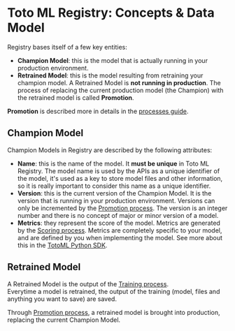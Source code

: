 # Toto ML Registry: Concepts & Data Model

Registry bases itself of a few key entities: 
* **Champion Model**: this is the model that is actually running in your production environment. 
* **Retrained Model**: this is the model resulting from retraining your champion model. A Retrained Model is **not running in production**. The process of replacing the current production model (the Champion) with the retrained model is called **Promotion**. 

**Promotion** is described more in details in the [processes guide](guides/processes.md).

## Champion Model
Champion Models in Registry are described by the following attributes: 
* **Name**: this is the name of the model. It **must be unique** in Toto ML Registry. The model name is used by the APIs as a unique identifier of the model, it's used as a key to store model files and other information, so it is really important to consider this name as a unique identifier. 
* **Version**: this is the current version of the Champion Model. It is the version that is running in your production environment. Versions can only be incremented by the [Promotion process](guides/processes.md). The version is an integer number and there is no concept of major or minor version of a model.
* **Metrics**: they represent the score of the model. Metrics are generated by the [Scoring process](guides/processes.md). Metrics are completely specific to your model, and are defined by you when implementing the model. See more about this in the [TotoML Python SDK](?). 

## Retrained Model
A Retrained Model is the output of the [Training process](guides/processes.md). <br/>
Everytime a model is retrained, the output of the training (model, files and anything you want to save) are saved. 

Through [Promotion process](guides/processes.md), a retrained model is brought into production, replacing the current Champion Model.